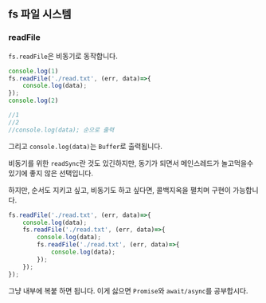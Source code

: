 ## fs 파일 시스템
### readFile
`fs.readFile`은 비동기로 동작합니다.
```javascript
console.log(1)
fs.readFile('./read.txt', (err, data)=>{
    console.log(data);
});
console.log(2)

//1
//2
//console.log(data); 순으로 출력
```
그리고 `console.log(data)`는 `Buffer`로 출력됩니다.

비동기를 위한 `readSync`란 것도 있긴하지만, 동기가 되면서 메인스레드가 놀고먹을수 있기에 좋지 않은 선택입니다.

하지만, 순서도 지키고 싶고, 비동기도 하고 싶다면, 콜백지옥을 펼치며 구현이 가능합니다.
```javascript
fs.readFile('./read.txt', (err, data)=>{
    console.log(data);
    fs.readFile('./read.txt', (err, data)=>{
        console.log(data);
        fs.readFile('./read.txt', (err, data)=>{
            console.log(data);
        });
    });
});
```
그냥 내부에 복붙 하면 됩니다. 이게 싫으면 `Promise`와 `await/async`를 공부합시다.
